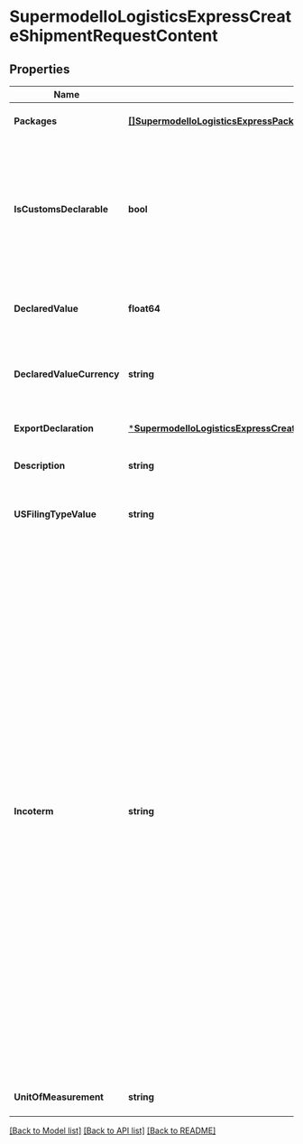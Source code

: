 # SupermodelIoLogisticsExpressCreateShipmentRequestContent

## Properties
Name | Type | Description | Notes
------------ | ------------- | ------------- | -------------
**Packages** | [**[]SupermodelIoLogisticsExpressPackage**](supermodelIoLogisticsExpressPackage.md) | Here you can define properties per package | [default to null]
**IsCustomsDeclarable** | **bool** | For customs purposes please advise if your shipment is dutiable (true) or non dutiable (false).Note:If the shipment is dutiable, exportDeclaration element must be provided. | [default to null]
**DeclaredValue** | **float64** | For customs purposes please advise on declared value of the shipment | [optional] [default to null]
**DeclaredValueCurrency** | **string** | For customs purposes please advise on declared value currency code of the shipment | [optional] [default to null]
**ExportDeclaration** | [***SupermodelIoLogisticsExpressCreateShipmentRequestContentExportDeclaration**](supermodelIoLogisticsExpressCreateShipmentRequest_content_exportDeclaration.md) |  | [optional] [default to null]
**Description** | **string** | Please enter description of your shipment | [default to null]
**USFilingTypeValue** | **string** | This is used for the US AES4, FTR and ITN numbers to be printed on the Transport Label | [optional] [default to null]
**Incoterm** | **string** | The Incoterms rules are a globally-recognized set of standards, used worldwide in international and domestic contracts for the delivery of goods, illustrating responsibilities between buyer and seller for costs and risk, as well as cargo insurance.&lt;BR&gt;          EXW ExWorks&lt;BR&gt;          FCA Free Carrier&lt;BR&gt;          CPT Carriage Paid To&lt;BR&gt;          CIP Carriage and Insurance Paid To&lt;BR&gt;          DPU Delivered at Place Unloaded&lt;BR&gt;          DAP Delivered at Place&lt;BR&gt;          DDP Delivered Duty Paid&lt;BR&gt;          FAS Free Alongside Ship&lt;BR&gt;          FOB Free on Board&lt;BR&gt;          CFR Cost and Freight&lt;BR&gt;          CIF Cost, Insurance and Freight&lt;BR&gt;          DAF Delivered at Frontier&lt;BR&gt;          DAT Delivered at Terminal&lt;BR&gt;          DDU Delivered Duty Unpaid&lt;BR&gt;          DEQ Delivery ex Quay&lt;BR&gt;          DES Delivered ex Ship | [default to null]
**UnitOfMeasurement** | **string** | Please enter Unit of measurement - metric,imperial | [default to null]

[[Back to Model list]](../README.md#documentation-for-models) [[Back to API list]](../README.md#documentation-for-api-endpoints) [[Back to README]](../README.md)

